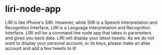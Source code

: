 # liri-node-app
LIRI is like iPhone's SIRI. However, while SIRI is a Speech Interpretation and Recognition Interface, LIRI is a Language Interpretation and Recognition Interface. LIRI will be a command line node app that takes in parameters and gives you back data.  LIRI will display your latest tweets. As we do not want to display your personal account, or its keys, please make an alias account and add a few tweets to it!
